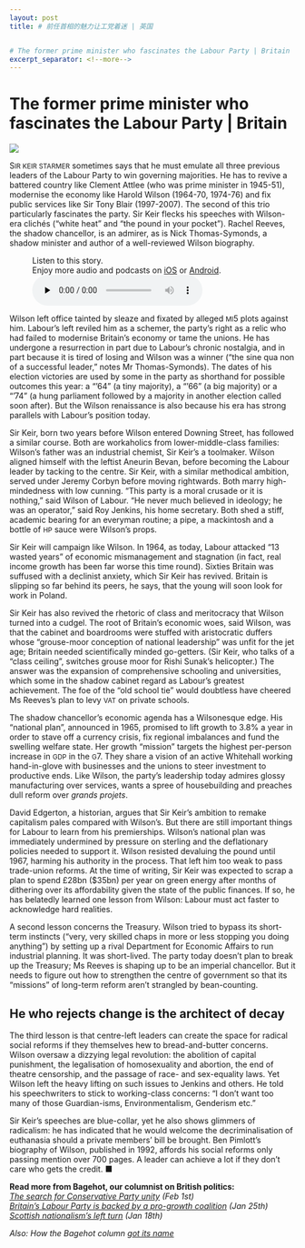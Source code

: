 ```yaml
---
layout: post
title: # 前任首相的魅力让工党着迷 | 英国


# The former prime minister who fascinates the Labour Party | Britain
excerpt_separator: <!--more-->
---
```



<!--more-->

# The former prime minister who fascinates the Labour Party | Britain

<img src="https://images.weserv.nl/?url=www.economist.com/img/b/1280/720/90/media-assets/image/20240210_BRD000.jpg" /><div></div><p><span>S</span><small>IR KEIR STARMER</small> sometimes says that he must emulate all three previous leaders of the Labour Party to win governing majorities. He has to revive a battered country like Clement Attlee (who was prime minister in 1945-51), modernise the economy like Harold Wilson (1964-70, 1974-76) and fix public services like Sir Tony Blair (1997-2007). The second of this trio particularly fascinates the party. Sir Keir flecks his speeches with Wilson-era clichés (“white heat” and “the pound in your pocket”). Rachel Reeves, the shadow chancellor, is an admirer, as is Nick Thomas-Symonds, a shadow minister and author of a well-reviewed Wilson biography.</p><div><figure><div><figcaption>Listen to this story.</figcaption> <span>Enjoy more audio and podcasts on<!-- --> <a href="https://www.economist.comhttps://economist-app.onelink.me/d2eC/bed1b25" id="audio-ios-cta" rel="noreferrer" target="_blank">iOS</a> <!-- -->or<!-- --> <a href="https://www.economist.comhttps://economist-app.onelink.me/d2eC/7f3c199" id="audio-android-cta" rel="noreferrer" target="_blank">Android</a>.</span></div><audio controls="" id="audio-player" preload="none" src="https://www.economist.com/media-assets/audio/056%20Britain%20-%20Bagehot-962539880f6d59f38adf7c0b4b714edb.mp3" title="The former prime minister who fascinates the Labour Party"><p>Your browser does not support the &lt;audio&gt; element.</p></audio><div><div></div></div></figure></div><p>Wilson left office tainted by sleaze and fixated by alleged <small>MI</small>5 plots against him. Labour’s left reviled him as a schemer, the party’s right as a relic who had failed to modernise Britain’s economy or tame the unions. He has undergone a resurrection in part due to Labour’s chronic nostalgia, and in part because it is tired of losing and Wilson was a winner (“the sine qua non of a successful leader,” notes Mr Thomas-Symonds). The dates of his election victories are used by some in the party as shorthand for possible outcomes this year: a “’64” (a tiny majority), a “’66” (a big majority) or a “’74” (a hung parliament followed by a majority in another election called soon after). But the Wilson renaissance is also because his era has strong parallels with Labour’s position today. </p><div><div><div id="econ-1"></div></div></div><p>Sir Keir, born two years before Wilson entered Downing Street, has followed a similar course. Both are workaholics from lower-middle-class families: Wilson’s father was an industrial chemist, Sir Keir’s a toolmaker. Wilson aligned himself with the leftist Aneurin Bevan, before becoming the Labour leader by tacking to the centre. Sir Keir, with a similar methodical ambition, served under Jeremy Corbyn before moving rightwards. Both marry high-mindedness with low cunning. “This party is a moral crusade or it is nothing,” said Wilson of Labour. “He never much believed in ideology; he was an operator,” said Roy Jenkins, his home secretary. Both shed a stiff, academic bearing for an everyman routine; a pipe, a mackintosh and a bottle of <small>HP</small> sauce were Wilson’s props.</p><p>Sir Keir will campaign like Wilson. In 1964, as today, Labour attacked “13 wasted years” of economic mismanagement and stagnation (in fact, real income growth has been far worse this time round). Sixties Britain was suffused with a declinist anxiety, which Sir Keir has revived. Britain is slipping so far behind its peers, he says, that the young will soon look for work in Poland. </p><p>Sir Keir has also revived the rhetoric of class and meritocracy that Wilson turned into a cudgel. The root of Britain’s economic woes, said Wilson, was that the cabinet and boardrooms were stuffed with aristocratic duffers whose “grouse-moor conception of national leadership” was unfit for the jet age; Britain needed scientifically minded go-getters. (Sir Keir, who talks of a “class ceiling”, switches grouse moor for Rishi Sunak’s helicopter.) The answer was the expansion of comprehensive schooling and universities, which some in the shadow cabinet regard as Labour’s greatest achievement. The foe of the “old school tie” would doubtless have cheered Ms Reeves’s plan to levy <small>VAT</small> on private schools.</p><div><div><div id="econ-2"></div></div></div><p>The shadow chancellor’s economic agenda has a Wilsonesque edge. His “national plan”, announced in 1965, promised to lift growth to 3.8% a year in order to stave off a currency crisis, fix regional imbalances and fund the swelling welfare state. Her growth “mission” targets the highest per-person increase in <small>GDP</small> in the <small>G</small>7. They share a vision of an active Whitehall working hand-in-glove with businesses and the unions to steer investment to productive ends. Like Wilson, the party’s leadership today admires glossy manufacturing over services, wants a spree of housebuilding and preaches dull reform over <i>grands projets</i>. </p><p>David Edgerton, a historian, argues that Sir Keir’s ambition to remake capitalism pales compared with Wilson’s. But there are still important things for Labour to learn from his premierships. Wilson’s national plan was immediately undermined by pressure on sterling and the deflationary policies needed to support it. Wilson resisted devaluing the pound until 1967, harming his authority in the process. That left him too weak to pass trade-union reforms. At the time of writing, Sir Keir was expected to scrap a plan to spend £28bn ($35bn) per year on green energy after months of dithering over its affordability given the state of the public finances. If so, he has belatedly learned one lesson from Wilson: Labour must act faster to acknowledge hard realities. </p><p>A second lesson concerns the Treasury. Wilson tried to bypass its short-term instincts (“very, very skilled chaps in more or less stopping you doing anything”) by setting up a rival Department for Economic Affairs to run industrial planning. It was short-lived. The party today doesn’t plan to break up the Treasury; Ms Reeves is shaping up to be an imperial chancellor. But it needs to figure out how to strengthen the centre of government so that its “missions” of long-term reform aren’t strangled by bean-counting. </p><h2>He who rejects change is the architect of decay</h2><p>The third lesson is that centre-left leaders can create the space for radical social reforms if they themselves hew to bread-and-butter concerns. Wilson oversaw a dizzying legal revolution: the abolition of capital punishment, the legalisation of homosexuality and abortion, the end of theatre censorship, and the passage of race- and sex-equality laws. Yet Wilson left the heavy lifting on such issues to Jenkins and others. He told his speechwriters to stick to working-class concerns: “I don’t want too many of those Guardian-isms, Environmentalism, Genderism etc.” </p><p>Sir Keir’s speeches are blue-collar, yet he also shows glimmers of radicalism: he has indicated that he would welcome the decriminalisation of euthanasia should a private members’ bill be brought. Ben Pimlott’s biography of Wilson, published in 1992, affords his social reforms only passing mention over 700 pages. A leader can achieve a lot if they don’t care who gets the credit. <span>■</span></p><p><b>Read more from Bagehot, our columnist on British politics: </b><br /><i><a href="https://www.economist.com/britain/2024/02/01/the-search-for-conservative-party-unity">The search for Conservative Party unity</a> (Feb 1st)</i><br /><i><a href="https://www.economist.com/britain/2024/01/25/britains-labour-party-is-backed-by-a-pro-growth-coalition">Britain’s Labour Party is backed by a pro-growth coalition</a> (Jan 25th)</i><br /><i><a href="https://www.economist.com/britain/2024/01/18/scottish-nationalisms-left-turn">Scottish nationalism’s left turn</a> (Jan 18th)</i></p><p><i>Also: How the Bagehot column <a href="https://www.economist.com/column-names">got its name</a></i></p>
